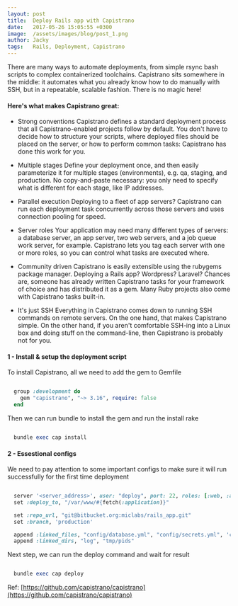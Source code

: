 ```yaml
---
layout: post
title:  Deploy Rails app with Capistrano
date:   2017-05-26 15:05:55 +0300
image:  /assets/images/blog/post_1.png
author: Jacky
tags:   Rails, Deployment, Capistrano
---
```


There are many ways to automate deployments, from simple rsync bash scripts to complex containerized toolchains. Capistrano sits somewhere in the middle: it automates what you already know how to do manually with SSH, but in a repeatable, scalable fashion. There is no magic here!

#### Here's what makes Capistrano great:

- Strong conventions
Capistrano defines a standard deployment process that all Capistrano-enabled projects follow by default. You don't have to decide how to structure your scripts, where deployed files should be placed on the server, or how to perform common tasks: Capistrano has done this work for you.

- Multiple stages
Define your deployment once, and then easily parameterize it for multiple stages (environments), e.g. qa, staging, and production. No copy-and-paste necessary: you only need to specify what is different for each stage, like IP addresses.

- Parallel execution
Deploying to a fleet of app servers? Capistrano can run each deployment task concurrently across those servers and uses connection pooling for speed.

- Server roles
Your application may need many different types of servers: a database server, an app server, two web servers, and a job queue work server, for example. Capistrano lets you tag each server with one or more roles, so you can control what tasks are executed where.

- Community driven
Capistrano is easily extensible using the rubygems package manager. Deploying a Rails app? Wordpress? Laravel? Chances are, someone has already written Capistrano tasks for your framework of choice and has distributed it as a gem. Many Ruby projects also come with Capistrano tasks built-in.

- It's just SSH
Everything in Capistrano comes down to running SSH commands on remote servers. On the one hand, that makes Capistrano simple. On the other hand, if you aren't comfortable SSH-ing into a Linux box and doing stuff on the command-line, then Capistrano is probably not for you.

 
#### 1 - Install & setup the deployment script
To install Capistrano, all we need to add the gem to Gemfile

```ruby

  group :development do
    gem "capistrano", "~> 3.16", require: false
  end

```

Then we can run bundle to install the gem and run the install rake
```ruby

  bundle exec cap install

```

#### 2 - Essestional configs
We need to pay attention to some important configs to make sure it will run successfully for the first time deployment

```ruby

  server '<server_address>', user: "deploy", port: 22, roles: [:web, :app, :db], primary: true
  set :deploy_to, "/var/www/#{fetch(:application)}"

  set :repo_url, "git@bitbucket.org:miclabs/rails_app.git"
  set :branch, 'production'

  append :linked_files, "config/database.yml", "config/secrets.yml", 'config/application.yml', 'config/sidekiq.yml'
  append :linked_dirs, "log", "tmp/pids"

```

Next step, we can run the deploy command and wait for result

```ruby

  bundle exec cap deploy

```

Ref: [https://github.com/capistrano/capistrano](https://github.com/capistrano/capistrano)